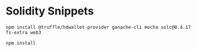 # Solidity Snippets
`npm install @truffle/hdwallet-provider ganache-cli mocha solc@0.4.17 fs-extra web3`

`npm install`
